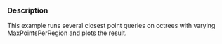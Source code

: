 ### Description

This example runs several closest point queries on octrees with varying MaxPointsPerRegion and plots the result.
